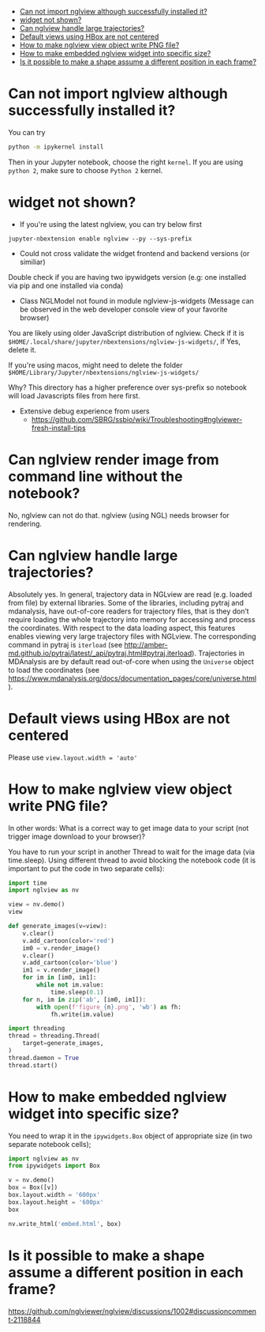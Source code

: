 - [Can not import nglview although successfully installed it?](#can-not-import-nglview-although-successfully-installed-it)
- [widget not shown?](#widget-not-shown)
- [Can nglview handle large trajectories?](#can-nglview-handle-large-trajectories)
- [Default views using HBox are not centered](#default-views-using-hbox-are-not-centered)
- [How to make nglview view object write PNG file?](#how-to-make-nglview-view-object-write-png-file)
- [How to make embedded nglview widget into specific size?](#how-to-make-embedded-nglview-widget-into-specific-size)
- [Is it possible to make a shape assume a different position in each frame?](#is-it-possible-to-make-a-shape-assume-a-different-position-in-each-frame)

# Can not import nglview although successfully installed it?

You can try

```bash
python -m ipykernel install
```

Then in your Jupyter notebook, choose the right `kernel`. If you are using `python 2`, make sure to choose `Python 2` kernel.

# widget not shown?
- If you're using the latest nglview, you can try below first
```
jupyter-nbextension enable nglview --py --sys-prefix
```

- Could not cross validate the widget frontend and backend versions (or similiar)

Double check if you are having two ipywidgets version (e.g: one installed via pip and one installed via conda)

- Class NGLModel not found in module nglview-js-widgets (Message can be observed in the web developer console view of your favorite browser)

You are likely using older JavaScript distribution of nglview. Check if it is 
`$HOME/.local/share/jupyter/nbextensions/nglview-js-widgets/`, if Yes, delete it.

If you're using macos, might need to delete the folder `$HOME/Library/Jupyter/nbextensions/nglview-js-widgets/`

Why? This directory has a higher preference over sys-prefix so notebook will load Javascripts files from here first.

- Extensive debug experience from users
    - https://github.com/SBRG/ssbio/wiki/Troubleshooting#nglviewer-fresh-install-tips

# Can nglview render image from command line without the notebook?

No, nglview can not do that. nglview (using NGL) needs browser for rendering.

# Can nglview handle large trajectories?

Absolutely yes. In general, trajectory data in NGLview are read (e.g. loaded from file) by external libraries. Some of the libraries, including pytraj and mdanalysis, have out-of-core readers for trajectory files, that is they don’t require loading the whole trajectory into memory for accessing and process the coordinates. With respect to the data loading aspect, this features enables viewing very large trajectory files with NGLview. The corresponding command in pytraj is `iterload` (see http://amber-md.github.io/pytraj/latest/_api/pytraj.html#pytraj.iterload). Trajectories in MDAnalysis are by default read out-of-core when using the `Universe` object to load the coordinates (see https://www.mdanalysis.org/docs/documentation_pages/core/universe.html).

# Default views using HBox are not centered

Please use `view.layout.width = 'auto'`

# How to make nglview view object write PNG file?
In other words: What is a correct way to get image data to your script (not trigger image download to your browser)?

You have to run your script in another Thread to wait for the image data (via time.sleep). Using different thread to avoid blocking the notebook code (it is important to put the code in two separate cells):
```python
import time
import nglview as nv

view = nv.demo()
view
```
```python
def generate_images(v=view):
    v.clear()
    v.add_cartoon(color='red')
    im0 = v.render_image()
    v.clear()
    v.add_cartoon(color='blue')
    im1 = v.render_image()
    for im in [im0, im1]:
        while not im.value:
            time.sleep(0.1)
    for n, im in zip('ab', [im0, im1]):
        with open(f'figure_{n}.png', 'wb') as fh:
            fh.write(im.value)

import threading
thread = threading.Thread(
    target=generate_images,
)
thread.daemon = True
thread.start()
```

# How to make embedded nglview widget into specific size?

You need to wrap it in the `ipywidgets.Box` object of appropriate size (in two separate notebook cells);

```python
import nglview as nv
from ipywidgets import Box

v = nv.demo()
box = Box([v])
box.layout.width = '600px'
box.layout.height = '600px'
box
```
```python
nv.write_html('embed.html', box)
```

#  Is it possible to make a shape assume a different position in each frame?
https://github.com/nglviewer/nglview/discussions/1002#discussioncomment-2118844
